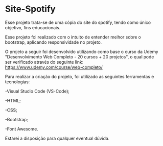 # Site-Spotify

Esse projeto trata-se de uma cópia do site do spotify, tendo como único objetivo, fins educacionais.

Esse projeto foi realizado com o intuito de entender melhor sobre o bootstrap, aplicando responsividade no projeto.

O projeto a seguir foi desenvolvido utilizando como base o curso da Udemy "Desenvolvimento Web Completo - 20 cursos + 20 projetos", o qual pode ser verificado através do seguinte link: https://www.udemy.com/course/web-completo/

Para realizar a criação do projeto, foi utilizado as seguintes ferramentas e tecnologias:

-Visual Studio Code (VS-Code);

-HTML;

-CSS;

-Bootstrap;

-Font Awesome.

Estarei a disposição para qualquer eventual dúvida.
